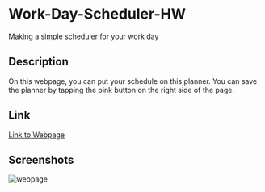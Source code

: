 # Work-Day-Scheduler-HW

Making a simple scheduler for your work day

## Description
On this webpage, you can put your schedule on this planner. You can save the planner by tapping the pink button on the right side of the page.

## Link
[Link to Webpage](https://rubbokate.github.io/Work-Day-Scheduler-HW/)

## Screenshots

![webpage](src/assets/IMG_5303.jpeg)

